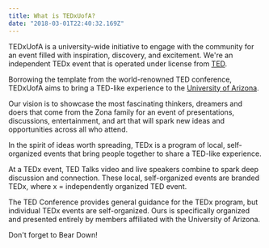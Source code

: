```yaml
---
title: What is TEDxUofA?
date: "2018-03-01T22:40:32.169Z"
---
```


TEDxUofA is a university-wide initiative to engage with the community for an event filled with inspiration, discovery, and excitement. We're an independent TEDx event that is operated under license from [TED](https://ted.com).

Borrowing the template from the world-renowned TED conference, TEDxUofA aims to bring a TED-like experience to the [University of Arizona](https://www.arizona.edu).

Our vision is to showcase the most fascinating thinkers, dreamers and doers that come from the Zona family for an event of presentations, discussions, entertainment, and art that will spark new ideas and opportunities across all who attend.

In the spirit of ideas worth spreading, TEDx is a program of local, self-organized events that bring people together to share a TED-like experience.

At a TEDx event, TED Talks video and live speakers combine to spark deep discussion and connection. These local, self-organized events are branded TEDx, where x = independently organized TED event.

The TED Conference provides general guidance for the TEDx program, but individual TEDx events are self-organized. Ours is specifically organized and presented entirely by members affiliated with the University of Arizona.

Don't forget to Bear Down!

